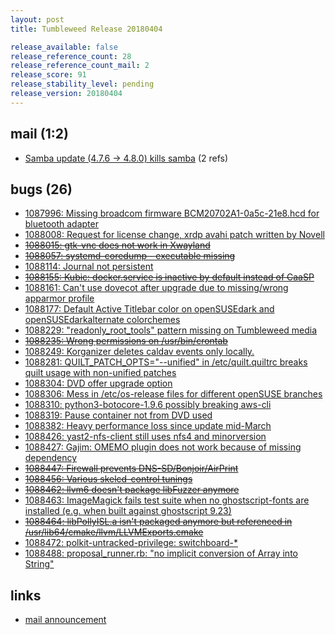 ```yaml
---
layout: post
title: Tumbleweed Release 20180404

release_available: false
release_reference_count: 28
release_reference_count_mail: 2
release_score: 91
release_stability_level: pending
release_version: 20180404
---
```


## mail (1:2)

- [Samba update (4.7.6 -> 4.8.0) kills samba](https://lists.opensuse.org/opensuse-factory/2018-04/msg00278.html) (2 refs)

## bugs (26)

<!--more-->

- [1087996: Missing broadcom firmware BCM20702A1-0a5c-21e8.hcd for bluetooth adapter](https://bugzilla.opensuse.org/show_bug.cgi?id=1087996)
- [1088008: Request for license change, xrdp avahi patch written by Novell](https://bugzilla.opensuse.org/show_bug.cgi?id=1088008)
- ~~[1088015: gtk-vnc does not work in Xwayland](https://bugzilla.opensuse.org/show_bug.cgi?id=1088015)~~
- ~~[1088057: systemd-coredump - executable missing](https://bugzilla.opensuse.org/show_bug.cgi?id=1088057)~~
- [1088114: Journal not persistent](https://bugzilla.opensuse.org/show_bug.cgi?id=1088114)
- ~~[1088155: Kubic: docker.service is inactive by default instead of CaaSP](https://bugzilla.opensuse.org/show_bug.cgi?id=1088155)~~
- [1088161: Can't use dovecot after upgrade due to missing/wrong apparmor profile](https://bugzilla.opensuse.org/show_bug.cgi?id=1088161)
- [1088177: Default Active Titlebar color on openSUSEdark and openSUSEdarkalternate colorchemes](https://bugzilla.opensuse.org/show_bug.cgi?id=1088177)
- [1088229: "readonly_root_tools" pattern missing on Tumbleweed media](https://bugzilla.opensuse.org/show_bug.cgi?id=1088229)
- ~~[1088235: Wrong permissions on /usr/bin/crontab](https://bugzilla.opensuse.org/show_bug.cgi?id=1088235)~~
- [1088249: Korganizer deletes caldav events only locally.](https://bugzilla.opensuse.org/show_bug.cgi?id=1088249)
- [1088281: QUILT_PATCH_OPTS="--unified" in /etc/quilt.quiltrc breaks quilt usage with non-unified patches](https://bugzilla.opensuse.org/show_bug.cgi?id=1088281)
- [1088304: DVD offer upgrade option](https://bugzilla.opensuse.org/show_bug.cgi?id=1088304)
- [1088306: Mess in /etc/os-release files for different openSUSE branches](https://bugzilla.opensuse.org/show_bug.cgi?id=1088306)
- [1088310: python3-botocore-1.9.6 possibly breaking aws-cli](https://bugzilla.opensuse.org/show_bug.cgi?id=1088310)
- [1088319: Pause container not from DVD used](https://bugzilla.opensuse.org/show_bug.cgi?id=1088319)
- [1088382: Heavy performance loss since update mid-March](https://bugzilla.opensuse.org/show_bug.cgi?id=1088382)
- [1088426: yast2-nfs-client still uses nfs4 and minorversion](https://bugzilla.opensuse.org/show_bug.cgi?id=1088426)
- [1088427: Gajim: OMEMO plugin does not work because of missing dependency](https://bugzilla.opensuse.org/show_bug.cgi?id=1088427)
- ~~[1088447: Firewall prevents DNS-SD/Bonjoir/AirPrint](https://bugzilla.opensuse.org/show_bug.cgi?id=1088447)~~
- ~~[1088456: Various skelcd-control tunings](https://bugzilla.opensuse.org/show_bug.cgi?id=1088456)~~
- ~~[1088462: llvm6 doesn't package libFuzzer anymore](https://bugzilla.opensuse.org/show_bug.cgi?id=1088462)~~
- [1088463: ImageMagick fails test suite when no ghostscript-fonts are installed (e.g. when built against ghostscript 9.23)](https://bugzilla.opensuse.org/show_bug.cgi?id=1088463)
- ~~[1088464: libPollyISL.a isn't packaged anymore but referenced in /usr/lib64/cmake/llvm/LLVMExports.cmake](https://bugzilla.opensuse.org/show_bug.cgi?id=1088464)~~
- [1088472: polkit-untracked-privilege: switchboard-*](https://bugzilla.opensuse.org/show_bug.cgi?id=1088472)
- [1088488: proposal_runner.rb: "no implicit conversion of Array into String"](https://bugzilla.opensuse.org/show_bug.cgi?id=1088488)



## links

- [mail announcement](https://lists.opensuse.org/opensuse-factory/2018-04/msg00273.html)
